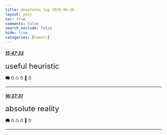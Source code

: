 ```yaml
---
title: deepfates log 2020-06-30
layout: post
toc: true
comments: false
search_exclude: false
hide: true
categories: [tweets]
---
```



#### <a href = "https://twitter.com/deepfates/status/1278082771697590272">*15:47:33*</a>

<font size="5">useful heuristic</font>



🗨️ 0 ♺ 0 🤍  0   

---
    
#### <a href = "https://twitter.com/deepfates/status/1278095347294670848">*16:37:31*</a>

<font size="5">absolute reality</font>



🗨️ 0 ♺ 0 🤍  0   

---
    
            

